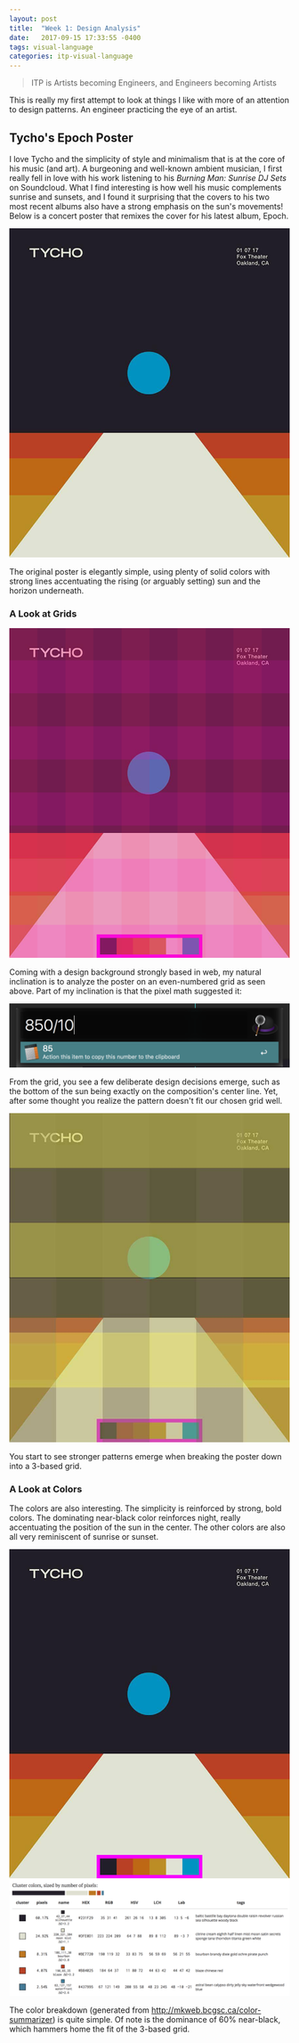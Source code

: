 ```yaml
---
layout: post
title:  "Week 1: Design Analysis"
date:   2017-09-15 17:33:55 -0400
tags: visual-language
categories: itp-visual-language
---
```


> ITP is Artists becoming Engineers, and Engineers becoming Artists

This is really my first attempt to look at things I like with more of an attention to design patterns. An engineer practicing the eye of an artist.

## Tycho's Epoch Poster

I love Tycho and the simplicity of style and minimalism that is at the core of his music (and art). A burgeoning and well-known ambient musician, I first really fell in love with his work listening to his _Burning Man: Sunrise DJ Sets_ on Soundcloud. What I find interesting is how well his music complements sunrise and sunsets, and I found it surprising that the covers to his two most recent albums also have a strong emphasis on the sun's movements! Below is a concert poster that remixes the cover for his latest album, Epoch.

![Tycho Original](/assets/img/visual-language/tycho01.png)

The original poster is elegantly simple, using plenty of solid colors with strong lines accentuating the rising (or arguably setting) sun and the horizon underneath.

### A Look at Grids

![Tycho Grid - 2](/assets/img/visual-language/tycho02.png)

Coming with a design background strongly based in web, my natural inclination is to analyze the poster on an even-numbered grid as seen above. Part of my inclination is that the pixel math suggested it:

![Tycho Math](/assets/img/visual-language/tycho-math1.png)

From the grid, you see a few deliberate design decisions emerge, such as the bottom of the sun being exactly on the composition's center line. Yet, after some thought you realize the pattern doesn't fit our chosen grid well.

![Tycho Grid - 3](/assets/img/visual-language/tycho02b.jpg)

You start to see stronger patterns emerge when breaking the poster down into a 3-based grid.

### A Look at Colors

The colors are also interesting. The simplicity is reinforced by strong, bold colors. The dominating near-black color reinforces night, really accentuating the position of the sun in the center. The other colors are also all very reminiscent of sunrise or sunset.

![Tycho Color Breakdown](/assets/img/visual-language/tycho03.png)
![Tycho Color Breakdown](/assets/img/visual-language/tycho04colors.png)

The color breakdown (generated from http://mkweb.bcgsc.ca/color-summarizer) is quite simple. Of note is the dominance of 60% near-black, which hammers home the fit of the 3-based grid.
